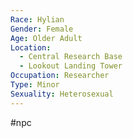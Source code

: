 ```yaml
---
Race: Hylian
Gender: Female
Age: Older Adult
Location:
  - Central Research Base
  - Lookout Landing Tower
Occupation: Researcher
Type: Minor
Sexuality: Heterosexual
---
```

 #npc 

